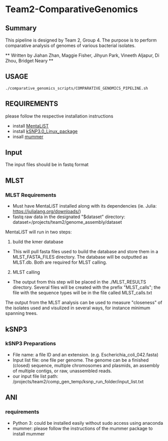 # Team2-ComparativeGenomics

## Summary
This pipeline is designed by Team 2, Group 4. The purpose is to perform comparative analysis of genomes of 
various bacterial isolates.


** Written by Jiahan Zhan, Maggie Fisher, Jihyun Park, Vineeth Aljapur, Di Zhou, Bridget Neary ** 
## USAGE
~~~~
./comparative_genomics_scripts/COMPARATIVE_GENOMICS_PIPELINE.sh
~~~~
## REQUIREMENTS
please follow the respective installation instructions 
- install [MentaLiST](https://github.com/WGS-TB/MentaLiST) 
- install [kSNP3.0_Linux_package](https://sourceforge.net/projects/ksnp/files/)
- insall [mummer](http://mummer.sourceforge.net/)

## Input
The input files should be in fastq format

## MLST
### MLST Requirements
- Must have MentaLiST installed along with its dependencies (ie. Julia: https://julialang.org/downloads/)
- fastq raw data in the designated "$dataset" directory: dataset=/projects/team2/genome_assembly/dataset

MentaLiST will run in two steps:
1. build the kmer database 
  - This will pull fasta files used to build the database and store them in a MLST_FASTA_FILES directory. The database will be outputted    as MLST.db. Both are required for MLST calling.
2. MLST calling
  - The output from this step will be placed in the ./MLST_RESULTS directory. Several files will be created with the prefix "MLST_calls"; the file with the sequence types will be in the file called MLST_calls.txt

The output from the MLST analysis can be used to measure "closeness" of the isolates used and visulized in several ways, for instance minimum spanning trees.

## kSNP3
### kSNP3 Preparations
- File name:  a file ID and an extension. (e.g. Escherichia_coli_042.fasta)
- Input list file: one file per genome. The genome can be a finished (closed) sequence, multiple chromosomes and plasmids, an assembly of multiple contigs, or raw, unassembled reads.
- our input file list path: /projects/team2/comp_gen_temp/ksnp_run_folder/input_list.txt


## ANI
### requirements
- Python 3: could be installed easily without sudo access using anaconda 
- mummer: please follow the instructions of the mummer package to install mummer
